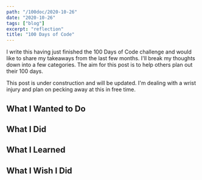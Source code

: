 ```yaml
---
path: "/100doc/2020-10-26"
date: "2020-10-26"
tags: ["blog"]
excerpt: "reflection"
title: "100 Days of Code"
---
```


I write this having just finished the 100 Days of Code challenge and would like to share my takeaways from the last few months. I'll break my thoughts down into a few categories. The aim for this post is to help others plan out their 100 days.

This post is under construction and will be updated. I'm dealing with a wrist injury and plan on pecking away at this in free time.

## What I Wanted to Do

## What I Did

## What I Learned

## What I Wish I Did
